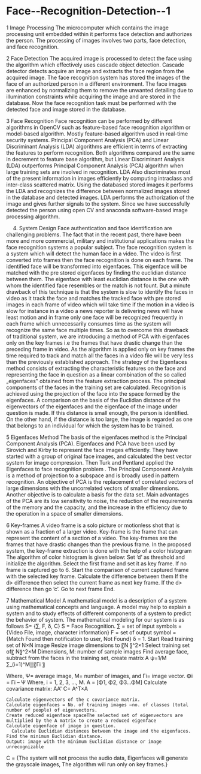 # Face--Recognition-Detection--1
1 Image Processing
The microcomputer which contains the image processing unit embedded within it performs face detection and authorizes the person. The processing of images involves two parts, face detection, and face recognition.

2 Face Detection
The acquired image is processed to detect the face using the algorithm which effectively uses cascade object detection. Cascade detector detects acquire an image and extracts the face region from the acquired image. The face recognition system has stored the images of the face of an authorized person in a different environment. The face images are enhanced by normalizing them to remove the unwanted detailing due to illumination constraints while acquiring the image and are stored in the database. Now the face recognition task must be performed with the detected face and image stored in the database.

3 Face Recognition
Face recognition can be performed by different algorithms in OpenCV such as feature-based face recognition algorithm or model-based algorithm. Mostly feature-based algorithm used in real-time security systems. Principal Component Analysis (PCA) and Linear Discriminant Analysis (LDA) algorithms are efficient in terms of extracting the features to perform recognition. Both algorithms compared are the same in decrement to feature base algorithm, but Linear Discriminant Analysis (LDA) outperforms Principal Component Analysis (PCA) algorithm when large training sets are involved in recognition. LDA Also discriminates most of the present information in images efficiently by computing intraclass and inter-class scattered matrix. Using the databased stored images it performs the LDA and recognizes the difference between normalized images stored in the database and detected images. LDA performs the authorization of the image and gives further signals to the system. Since we have successfully detected the person using open CV and anaconda software-based image processing algorithm.

 
4. System Design
Face authentication and face identification are challenging problems. The fact that in the recent past, there have been more and more commercial, military and institutional applications makes the face recognition systems a popular subject.
The face recognition system is a system which will detect the human face in a video. The video is first converted into frames then the face recognition is done on each frame. The identified face will be transformed into eigenfaces. This eigenface will be matched with the pre stored eigenfaces by finding the euclidian distance between them. The eigenface with least euclidian distance is the one with whom the identified face resembles or the match is not fount. But a minute drawback of this technique is that the system is slow to identify the faces in video as it track the face and matches the tracked face with pre stored images in each frame of video which will take time if the motion in a video is slow for instance in a video a news reporter is delivering news will have least motion and in frame only one face will be recognized frequently in each frame which unnecessarily consumes time as the system will recognize the same face multiple times.
So as to overcome this drawback of traditional system, we are introducing a method of PCA with eigenfaces only on the key frames i.e the frames that have drastic change than the preceding frame in video. As the algorithm is applied only on key frames the time required to track and match all the faces in a video file will be very less than the previously established approach. The strategy of the Eigenfaces method consists of extracting the characteristic features on the face and representing the face in question as a linear combination of the so called „eigenfaces‟ obtained from the feature extraction process. The principal components of the faces in the training set are calculated. Recognition is achieved using the projection of the face into the space formed by the eigenfaces. A comparison on the basis of the Euclidian distance of the eigenvectors of the eigenfaces and the eigenface of the image under question is made. If this distance is small enough, the person is identified. On the other hand, if the distance is too large, the image is regarded as one that belongs to an individual for which the system has to be trained.
 

















5 Eigenfaces Method
The basis of the eigenfaces method is the Principal Component Analysis (PCA). Eigenfaces and PCA have been used by Sirovich and Kirby to represent the face images efficiently. They have started with a group of original face images, and calculated the best vector system for image compression. Then Turk and Pentland applied the Eigenfaces to face recognition problem . The Principal Component Analysis is a method of projection to a subspace and is broadly used in pattern recognition. An objective of PCA is the replacement of correlated vectors of large dimensions with the uncorrelated vectors of smaller dimensions. Another objective is to calculate a basis for the data set. Main advantages of the PCA are its low sensitivity to noise, the reduction of the requirements of the memory and the capacity, and the increase in the efficiency due to the operation in a space of smaller dimensions.











6 Key-frames
A video frame is a solo picture or motionless shot that is shown as a fraction of a larger video. Key-frame is the frame that can represent the content of a section of a video. The key-frames are the frames that have drastic changes than the previous frame. In the proposed system, the key-frame extraction is done with the help of a color histogram
The algorithm of color histogram is given below:
	Set ‘d’ as threshold and initialize the algorithm.
	Select the first frame and set it as key frame.
	If no frame is captured go to 6.
	Start the comparison of current captured frame with the selected key frame.
	Calculate the difference between them
	If the d> difference then select the current frame as next key frame.
	If the d> difference then go ‘c’.
	Go to next frame
	End.

7 Mathematical Model
A mathematical model is a description of a system using mathematical concepts and language. A model may help to explain a system and to study effects of different components of a system to predict the behavior of system.
The mathematical modeling for our system is as follows
S= {∑, F, δ, C}
S = Face Recognition.
∑ = set of input symbols = {Video File, image, character
information}
F = set of output symbol = {Match Found then notification to
user, Not Found}
δ =   1. Start
	Read training set of N×N image
	Resize image dimensions to 〖N 〗^2×1
	Select training set of〖 N〗^2×M
Dimensions, M: number of sample images
	Find average face, subtract from the faces in the training set, create matrix A
ψ=1/M ∑_(i=1)^M▒〖Гi 〗

Where,
Ψ= average image,
M= number of images, and
Гi= image vector.
Φi = Гi – Ψ
Where, i = 1, 2, 3, …, M.
A = [Φ1, Φ2, Φ3…ΦM]
	Calculate covariance matrix: AA'
C= A^T×A

	Calculate eigenvectors of the c covariance matrix.
	Calculate eigenfaces = No. of training images –no. of classes (total number of people) of eigenvectors.
	Create reduced eigenface spaceThe selected set of eigenvectors are multiplied by the A matrix to create a reduced eigenface
	Calculate eigenface of image in question.
	  Calculate Euclidian distances between the image and the eigenfaces.
	Find the minimum Euclidian distance.
	Output: image with the minimum Euclidian distance or image unrecognizable
C = {The system will not process the audio data, Eigenfaces will generate the grayscale images, The algorithm will run only on key frames.}
